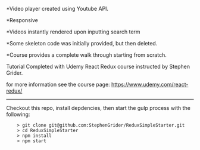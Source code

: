 
*Video player created using Youtube API. 

*Responsive

*Videos instantly rendered upon inputting search term

*Some skeleton code was initially provided, but then deleted. 

*Course provides a complete walk through starting from scratch.

Tutorial Completed with Udemy React Redux course instructed by Stephen Grider.

for more information see the course page: https://www.udemy.com/react-redux/

----------------------------------
Checkout this repo, install depdencies, then start the gulp process with the following:

```
	> git clone git@github.com:StephenGrider/ReduxSimpleStarter.git
	> cd ReduxSimpleStarter
	> npm install
	> npm start
```

